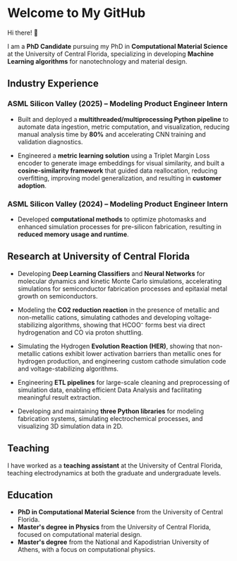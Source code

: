 # Welcome to My GitHub

Hi there! 👋

I am a **PhD Candidate** pursuing my PhD in **Computational Material Science** at the University of Central Florida, specializing in developing **Machine Learning algorithms** for nanotechnology and material design.

## Industry Experience  

### **ASML Silicon Valley (2025) – Modeling Product Engineer Intern**  
- Built and deployed a **multithreaded/multiprocessing Python pipeline** to automate data ingestion, metric computation, and visualization, reducing manual analysis time by **80%** and accelerating CNN training and validation diagnostics.
  
- Engineered a **metric learning solution** using a Triplet Margin Loss encoder to generate image embeddings for visual similarity, and built a **cosine-similarity framework** that guided data reallocation, reducing overfitting, improving model generalization, and resulting in **customer adoption**.  

### **ASML Silicon Valley (2024) – Modeling Product Engineer Intern**  
- Developed **computational methods** to optimize photomasks and enhanced simulation processes for pre-silicon fabrication, resulting in **reduced memory usage and runtime**.  

## Research at University of Central Florida

- Developing **Deep Learning Classifiers** and **Neural Networks** for molecular dynamics and kinetic Monte Carlo simulations, accelerating simulations for semiconductor fabrication processes and epitaxial metal growth on semiconductors.

- Modeling the **CO2 reduction reaction** in the presence of metallic and non-metallic cations, simulating cathodes and developing voltage-stabilizing algorithms, showing that HCOO⁻ forms best via direct hydrogenation and CO via proton shuttling.

- Simulating the Hydrogen **Evolution Reaction (HER)**, showing that non-metallic cations exhibit lower activation barriers than metallic ones for hydrogen production, and engineering custom cathode simulation code and voltage-stabilizing algorithms.

- Engineering **ETL pipelines** for large-scale cleaning and preprocessing of simulation data, enabling efficient Data Analysis and facilitating meaningful result extraction.

- Developing and maintaining **three Python libraries** for modeling fabrication systems, simulating electrochemical processes, and visualizing 3D simulation data in 2D.
  
## Teaching

I have worked as a **teaching assistant** at the University of Central Florida, teaching electrodynamics at both the graduate and undergraduate levels.

## Education

- **PhD in Computational Material Science** from the University of Central Florida.
- **Master's degree in Physics** from the University of Central Florida, focused on computational material design.
- **Master's degree** from the National and Kapodistrian University of Athens, with a focus on computational physics.

